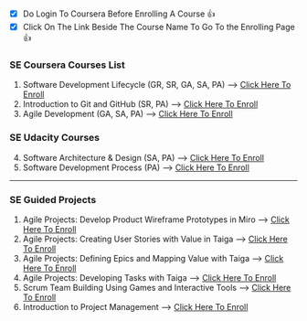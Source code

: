 - [x] Do Login To Coursera Before Enrolling A Course :+1:
- [x] Click On The Link Beside The Course Name To Go To the Enrolling Page :+1:

### SE Coursera Courses List
1) Software Development Lifecycle (GR, SR, GA, SA, PA)
        --> [Click Here To Enroll](https://bit.ly/2GdaaN3)
2) Introduction to Git and GitHub (SR, PA)
        --> [Click Here To Enroll](https://bit.ly/36AZjXI)
3) Agile Development (GA, SA, PA)
        --> [Click Here To Enroll](https://bit.ly/30wei1w)

### SE Udacity Courses

4) Software Architecture & Design (SA, PA)
        --> [Click Here To Enroll](https://bit.ly/3lax4mZ)
5) Software Development Process (PA)
        --> [Click Here To Enroll](https://bit.ly/2HUC4hh)

___________________________________________________________________________________________________________________________________________________________________________________

### SE Guided Projects
 
1) Agile Projects: Develop Product Wireframe Prototypes in Miro
        --> [Click Here To Enroll](https://bit.ly/3izb976)
2) Agile Projects: Creating User Stories with Value in Taiga 
        --> [Click Here To Enroll](https://bit.ly/33tpM7Q)
3) Agile Projects: Defining Epics and Mapping Value with Taiga
        --> [Click Here To Enroll](https://bit.ly/33v9Di8)
4) Agile Projects: Developing Tasks with Taiga
        --> [Click Here To Enroll](https://bit.ly/3iyGCpW)
5) Scrum Team Building Using Games and Interactive Tools
        --> [Click Here To Enroll](https://bit.ly/2Gsl2qb)
6) Introduction to Project Management
        --> [Click Here To Enroll](https://bit.ly/36xdblR)
